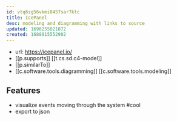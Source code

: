 ```yaml
---
id: vtq6sg56vkmi8457sar7ktc
title: IcePanel
desc: modeling and diagramming with links to source
updated: 1698255021872
created: 1688015552902
---
```


- url: https://icepanel.io/
- [[p.supports]] [[t.cs.sd.c4-model]]
- [[p.similarTo]] 
- [[c.software.tools.diagramming]] [[c.software.tools.modeling]]

## Features

- visualize events moving through the system #cool
- export to json